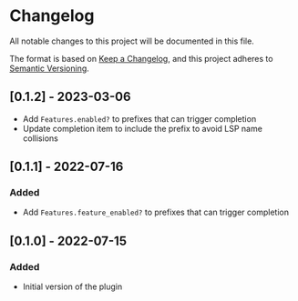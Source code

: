 # Changelog

All notable changes to this project will be documented in this file.

The format is based on [Keep a Changelog](https://keepachangelog.com/en/1.0.0/), and this project
adheres to [Semantic Versioning](https://semver.org/spec/v2.0.0.html).

## [0.1.2] - 2023-03-06

- Add `Features.enabled?` to prefixes that can trigger completion
- Update completion item to include the prefix to avoid LSP name collisions

## [0.1.1] - 2022-07-16

### Added

- Add `Features.feature_enabled?` to prefixes that can trigger completion

## [0.1.0] - 2022-07-15

### Added

- Initial version of the plugin
